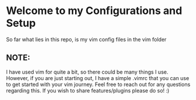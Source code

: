 # Welcome to my Configurations and Setup
So far what lies in this repo, is my vim config files in the vim folder
## NOTE:
I have used vim for quite a bit, so there could be many things I use.
However, if you are just starting out, I have a simple .vimrc that you
can use to get started with your vim journey. Feel free to reach out for
any questions regarding this. If you wish to share features/plugins 
please do so! :)
